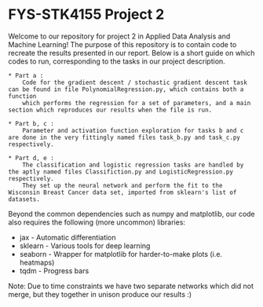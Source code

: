 # FYS-STK4155 Project 2

Welcome to our repository for project 2 in Applied Data Analysis and Machine Learning!
The purpose of this repository is to contain code to recreate the results presented in our report. Below is a short guide on which codes to run, corresponding to the tasks in our project description.

	* Part a : 
		Code for the gradient descent / stochastic gradient descent task can be found in file PolynomialRegression.py, which contains both a function
		which performs the regression for a set of parameters, and a main section which reproduces our results when the file is run.
		
	* Part b, c : 
		Parameter and activation function exploration for tasks b and c are done in the very fittingly named files task_b.py and task_c.py respectively.
  
	* Part d, e :
		The classification and logistic regression tasks are handled by the aptly named files Classifiction.py and LogisticRegression.py respectively.
		They set up the neural network and perform the fit to the Wisconsin Breast Cancer data set, imported from sklearn's list of datasets.

Beyond the common dependencies such as numpy and matplotlib, our code also requires the following (more uncommon) libraries:

  * jax     - Automatic differentiation
  * sklearn - Various tools for deep learning
  * seaborn - Wrapper for matplotlib for harder-to-make plots (i.e. heatmaps)
  * tqdm    - Progress bars

Note: Due to time constraints we have two separate networks which did not merge, but they together in unison produce our results :)
